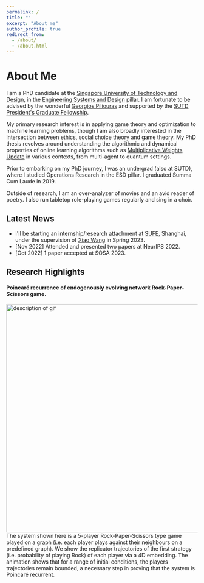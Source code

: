 ```yaml
---
permalink: /
title: ""
excerpt: "About me"
author_profile: true
redirect_from: 
  - /about/
  - /about.html
---
```


# About Me

I am a PhD candidate at the [Singapore University of Technology and Design](https://sutd.edu.sg), in the [Engineering Systems and Design](https://esd/sutd.edu.sg) pillar. I am fortunate to be advised by the wonderful [Georgios Piliouras](https://people.sutd.edu.sg/~georgios/) and supported by the [SUTD President's Graduate Fellowship](https://sutd.edu.sg/Admissions/Graduate/Scholarships).

My primary research interest is in applying game theory and optimization to machine learning problems, though I am also broadly interested in the intersection between ethics, social choice theory and game theory. My PhD thesis revolves around understanding the algorithmic and dynamical properties of online learning algorithms such as [Multiplicative Weights Update](https://en.wikipedia.org/wiki/Multiplicative_weight_update_method) in various contexts, from multi-agent to quantum settings.

Prior to embarking on my PhD journey, I was an undergrad (also at SUTD), where I studied Operations Research in the ESD pillar. I graduated Summa Cum Laude in 2019.

Outside of research, I am an over-analyzer of movies and an avid reader of poetry. I also run tabletop role-playing games regularly and sing in a choir.

## Latest News
- I'll be starting an internship/research attachment at [SUFE](https://itcs.sufe.edu.cn/), Shanghai, under the supervision of [Xiao Wang](https://xiiaowang.github.io/) in Spring 2023.
- [Nov 2022] Attended and presented two papers at NeurIPS 2022.
- [Oct 2022] 1 paper accepted at SOSA 2023.

## Research Highlights
<!-- ![Gif example]("files/egtsquared.gif") -->
#### Poincaré recurrence of endogenously evolving network Rock-Paper-Scissors game.
<img src="files/egtsquared.gif" alt="description of gif" width="600"/> 
The system shown here is a 5-player Rock-Paper-Scissors type game played on a graph (i.e. each player plays against their neighbours on a predefined graph). We show the replicator trajectories of the first strategy (i.e. probability of playing Rock) of each player via a 4D embedding. The animation shows that for a range of initial conditions, the players trajectories remain bounded, a necessary step in proving that the system is Poincaré recurrent.


